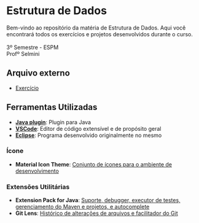# Estrutura de Dados 

Bem-vindo ao repositório da matéria de Estrutura de Dados. Aqui você encontrará todos os exercícios e projetos desenvolvidos durante o curso.
<br /> 
<br /> 3º Semestre - ESPM
<br /> Profº Selmini

## Arquivo externo

- [Exercício](https://drive.google.com/file/d/1GXneszcc3BkYiPpksn20mdT7XZexMvQF/view?usp=sharing)

## Ferramentas Utilizadas

- [**Java plugin**](https://github.com/halcyon/asdf-java): Plugin para Java
- [**VSCode**](https://code.visualstudio.com): Editor de código extensível e de propósito geral
- [**Eclipse**](https://www.eclipse.org/downloads/): Programa desenvolvido originalmente no mesmo

### Ícone

- **Material Icon Theme**: [Conjunto de ícones para o ambiente de desenvolvimento](https://marketplace.visualstudio.com/items?itemName=PKief.material-icon-theme)

### Extensões Utilitárias

- **Extension Pack for Java**: [Suporte, debugger, executor de testes, gerenciamento do Maven e projetos, e autocomplete](https://marketplace.visualstudio.com/items?itemName=vscjava.vscode-java-pack)
- **Git Lens**: [Histórico de alterações de arquivos e facilitador do Git](https://marketplace.visualstudio.com/items?itemName=eamodio.gitlens)

